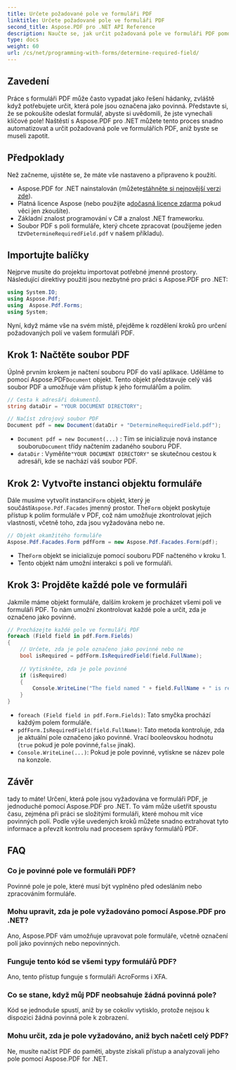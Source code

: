 ```yaml
---
title: Určete požadované pole ve formuláři PDF
linktitle: Určete požadované pole ve formuláři PDF
second_title: Aspose.PDF pro .NET API Reference
description: Naučte se, jak určit požadovaná pole ve formuláři PDF pomocí Aspose.PDF for .NET. Náš podrobný průvodce zjednodušuje správu formulářů a vylepšuje váš pracovní postup automatizace PDF.
type: docs
weight: 60
url: /cs/net/programming-with-forms/determine-required-field/
---
```

## Zavedení

Práce s formuláři PDF může často vypadat jako řešení hádanky, zvláště když potřebujete určit, která pole jsou označena jako povinná. Představte si, že se pokoušíte odeslat formulář, abyste si uvědomili, že jste vynechali klíčové pole! Naštěstí s Aspose.PDF pro .NET můžete tento proces snadno automatizovat a určit požadovaná pole ve formulářích PDF, aniž byste se museli zapotit. 

## Předpoklady

Než začneme, ujistěte se, že máte vše nastaveno a připraveno k použití.

-  Aspose.PDF for .NET nainstalován (můžete[stáhněte si nejnovější verzi zde](https://releases.aspose.com/pdf/net/)).
-  Platná licence Aspose (nebo použijte a[dočasná licence zdarma](https://purchase.aspose.com/temporary-license/) pokud věci jen zkoušíte).
- Základní znalost programování v C# a znalost .NET frameworku.
-  Soubor PDF s poli formuláře, který chcete zpracovat (použijeme jeden tzv`DetermineRequiredField.pdf` v našem příkladu).

## Importujte balíčky

Nejprve musíte do projektu importovat potřebné jmenné prostory. Následující direktivy použití jsou nezbytné pro práci s Aspose.PDF pro .NET:

```csharp
using System.IO;
using Aspose.Pdf;
using  Aspose.Pdf.Forms;
using System;
```

Nyní, když máme vše na svém místě, přejděme k rozdělení kroků pro určení požadovaných polí ve vašem formuláři PDF.

## Krok 1: Načtěte soubor PDF

 Úplně prvním krokem je načtení souboru PDF do vaší aplikace. Uděláme to pomocí Aspose.PDF`Document` objekt. Tento objekt představuje celý váš soubor PDF a umožňuje vám přístup k jeho formulářům a polím.

```csharp
// Cesta k adresáři dokumentů.
string dataDir = "YOUR DOCUMENT DIRECTORY";

// Načíst zdrojový soubor PDF
Document pdf = new Document(dataDir + "DetermineRequiredField.pdf");
```

- `Document pdf = new Document(...)` : Tím se inicializuje nová instance souboru`Document` třídy načtením zadaného souboru PDF.
- `dataDir` : Vyměňte`"YOUR DOCUMENT DIRECTORY"` se skutečnou cestou k adresáři, kde se nachází váš soubor PDF.

## Krok 2: Vytvořte instanci objektu formuláře

 Dále musíme vytvořit instanci`Form` objekt, který je součástí`Aspose.Pdf.Facades` jmenný prostor. The`Form` objekt poskytuje přístup k polím formuláře v PDF, což nám umožňuje zkontrolovat jejich vlastnosti, včetně toho, zda jsou vyžadována nebo ne.

```csharp
// Objekt okamžitého formuláře
Aspose.Pdf.Facades.Form pdfForm = new Aspose.Pdf.Facades.Form(pdf);
```

-  The`Form` objekt se inicializuje pomocí souboru PDF načteného v kroku 1.
- Tento objekt nám umožní interakci s poli ve formuláři.

## Krok 3: Projděte každé pole ve formuláři

Jakmile máme objekt formuláře, dalším krokem je procházet všemi poli ve formuláři PDF. To nám umožní zkontrolovat každé pole a určit, zda je označeno jako povinné.

```csharp
// Procházejte každé pole ve formuláři PDF
foreach (Field field in pdf.Form.Fields)
{
    // Určete, zda je pole označeno jako povinné nebo ne
    bool isRequired = pdfForm.IsRequiredField(field.FullName);
    
    // Vytiskněte, zda je pole povinné
    if (isRequired)
    {
        Console.WriteLine("The field named " + field.FullName + " is required");
    }
}
```

- `foreach (Field field in pdf.Form.Fields)`: Tato smyčka prochází každým polem formuláře.
- `pdfForm.IsRequiredField(field.FullName)`: Tato metoda kontroluje, zda je aktuální pole označeno jako povinné. Vrací booleovskou hodnotu (`true` pokud je pole povinné,`false` jinak).
- `Console.WriteLine(...)`: Pokud je pole povinné, vytiskne se název pole na konzole.

## Závěr

tady to máte! Určení, která pole jsou vyžadována ve formuláři PDF, je jednoduché pomocí Aspose.PDF pro .NET. To vám může ušetřit spoustu času, zejména při práci se složitými formuláři, které mohou mít více povinných polí. Podle výše uvedených kroků můžete snadno extrahovat tyto informace a převzít kontrolu nad procesem správy formulářů PDF.

## FAQ

### Co je povinné pole ve formuláři PDF?
Povinné pole je pole, které musí být vyplněno před odesláním nebo zpracováním formuláře.

### Mohu upravit, zda je pole vyžadováno pomocí Aspose.PDF pro .NET?
Ano, Aspose.PDF vám umožňuje upravovat pole formuláře, včetně označení polí jako povinných nebo nepovinných.

### Funguje tento kód se všemi typy formulářů PDF?
Ano, tento přístup funguje s formuláři AcroForms i XFA.

### Co se stane, když můj PDF neobsahuje žádná povinná pole?
Kód se jednoduše spustí, aniž by se cokoliv vytisklo, protože nejsou k dispozici žádná povinná pole k zobrazení.

### Mohu určit, zda je pole vyžadováno, aniž bych načetl celý PDF?
Ne, musíte načíst PDF do paměti, abyste získali přístup a analyzovali jeho pole pomocí Aspose.PDF for .NET.